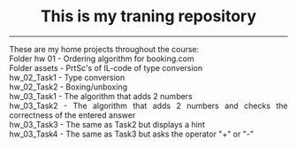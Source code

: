 <h1 align = "center">This is my traning repository</h1>
<hr>
<p align="justify">These are my home projects throughout the course:<br>
Folder hw 01 - Ordering algorithm for booking.com<br>
Folder assets - PrtSc's of IL-code of type conversion<br>
hw_02_Task1 - Type conversion<br>
hw_02_Task2 - Boxing/unboxing<br>
hw_03_Task1 - The algorithm that adds 2 numbers<br>
hw_03_Task2 - The algorithm that adds 2 numbers and checks the correctness of the entered answer<br>
hw_03_Task3 - The same as Task2 but displays a hint<br>
hw_03_Task4 - The same as Task3 but asks the operator "+" or "-"<br>
</p>
